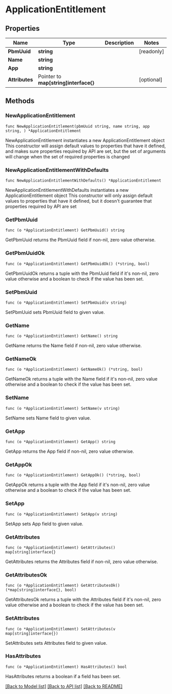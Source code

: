 # ApplicationEntitlement

## Properties

Name | Type | Description | Notes
------------ | ------------- | ------------- | -------------
**PbmUuid** | **string** |  | [readonly] 
**Name** | **string** |  | 
**App** | **string** |  | 
**Attributes** | Pointer to **map[string]interface{}** |  | [optional] 

## Methods

### NewApplicationEntitlement

`func NewApplicationEntitlement(pbmUuid string, name string, app string, ) *ApplicationEntitlement`

NewApplicationEntitlement instantiates a new ApplicationEntitlement object
This constructor will assign default values to properties that have it defined,
and makes sure properties required by API are set, but the set of arguments
will change when the set of required properties is changed

### NewApplicationEntitlementWithDefaults

`func NewApplicationEntitlementWithDefaults() *ApplicationEntitlement`

NewApplicationEntitlementWithDefaults instantiates a new ApplicationEntitlement object
This constructor will only assign default values to properties that have it defined,
but it doesn't guarantee that properties required by API are set

### GetPbmUuid

`func (o *ApplicationEntitlement) GetPbmUuid() string`

GetPbmUuid returns the PbmUuid field if non-nil, zero value otherwise.

### GetPbmUuidOk

`func (o *ApplicationEntitlement) GetPbmUuidOk() (*string, bool)`

GetPbmUuidOk returns a tuple with the PbmUuid field if it's non-nil, zero value otherwise
and a boolean to check if the value has been set.

### SetPbmUuid

`func (o *ApplicationEntitlement) SetPbmUuid(v string)`

SetPbmUuid sets PbmUuid field to given value.


### GetName

`func (o *ApplicationEntitlement) GetName() string`

GetName returns the Name field if non-nil, zero value otherwise.

### GetNameOk

`func (o *ApplicationEntitlement) GetNameOk() (*string, bool)`

GetNameOk returns a tuple with the Name field if it's non-nil, zero value otherwise
and a boolean to check if the value has been set.

### SetName

`func (o *ApplicationEntitlement) SetName(v string)`

SetName sets Name field to given value.


### GetApp

`func (o *ApplicationEntitlement) GetApp() string`

GetApp returns the App field if non-nil, zero value otherwise.

### GetAppOk

`func (o *ApplicationEntitlement) GetAppOk() (*string, bool)`

GetAppOk returns a tuple with the App field if it's non-nil, zero value otherwise
and a boolean to check if the value has been set.

### SetApp

`func (o *ApplicationEntitlement) SetApp(v string)`

SetApp sets App field to given value.


### GetAttributes

`func (o *ApplicationEntitlement) GetAttributes() map[string]interface{}`

GetAttributes returns the Attributes field if non-nil, zero value otherwise.

### GetAttributesOk

`func (o *ApplicationEntitlement) GetAttributesOk() (*map[string]interface{}, bool)`

GetAttributesOk returns a tuple with the Attributes field if it's non-nil, zero value otherwise
and a boolean to check if the value has been set.

### SetAttributes

`func (o *ApplicationEntitlement) SetAttributes(v map[string]interface{})`

SetAttributes sets Attributes field to given value.

### HasAttributes

`func (o *ApplicationEntitlement) HasAttributes() bool`

HasAttributes returns a boolean if a field has been set.


[[Back to Model list]](../README.md#documentation-for-models) [[Back to API list]](../README.md#documentation-for-api-endpoints) [[Back to README]](../README.md)


